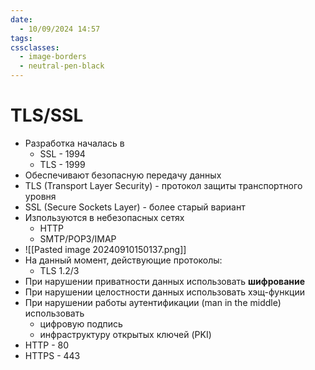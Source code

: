 ```yaml
---
date:
  - 10/09/2024 14:57
tags: 
cssclasses:
  - image-borders
  - neutral-pen-black
---
```

# TLS/SSL
- Разработка началась в
	- SSL - 1994
	- TLS - 1999
- Обеспечивают безопасную передачу данных
- TLS (Transport Layer Security) - протокол защиты транспортного уровня
- SSL (Secure Sockets Layer) - более старый вариант
- Изпользуются в небезопасных сетях
	- HTTP
	- SMTP/POP3/IMAP
- ![[Pasted image 20240910150137.png]]
- На данный момент, действующие протоколы:
	- TLS 1.2/3
- При нарушении приватности данных использовать **шифрование**
- При нарушении целостности данных использовать хэщ-функции
- При нарушении работы аутентификации (man in the middle) использовать
	- цифровую подпись
	- инфраструктуру открытых ключей (PKI)
- HTTP - 80
- HTTPS - 443
